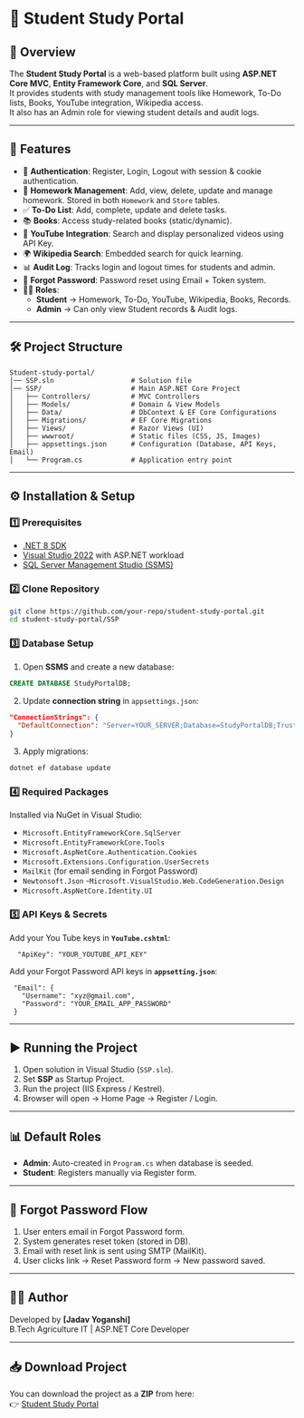 # 📘 Student Study Portal

## 📌 Overview
The **Student Study Portal** is a web-based platform built using **ASP.NET Core MVC**, **Entity Framework Core**, and **SQL Server**.  
It provides students with study management tools like Homework, To-Do lists, Books, YouTube integration, Wikipedia access.  
It also has an Admin role for viewing student details and audit logs.

---

## 🚀 Features
- 🔑 **Authentication**: Register, Login, Logout with session & cookie authentication.
- 📝 **Homework Management**: Add, view, delete, update and manage homework. Stored in both `Homework` and `Store` tables.
- ✅ **To-Do List**: Add, complete, update and delete tasks.
- 📚 **Books**: Access study-related books (static/dynamic).
- 🎥 **YouTube Integration**: Search and display personalized videos using API Key.
- 🌍 **Wikipedia Search**: Embedded search for quick learning.
- 📊 **Audit Log**: Tracks login and logout times for students and admin.
- 🔐 **Forgot Password**: Password reset using Email + Token system.
- 👨‍🎓 **Roles**:
  - **Student** → Homework, To-Do, YouTube, Wikipedia, Books, Records.
  - **Admin** → Can only view Student records & Audit logs.

---

## 🛠️ Project Structure
```
Student-study-portal/
│── SSP.sln                   # Solution file
│── SSP/                      # Main ASP.NET Core Project
│   ├── Controllers/          # MVC Controllers
│   ├── Models/               # Domain & View Models
│   ├── Data/                 # DbContext & EF Core Configurations
│   ├── Migrations/           # EF Core Migrations
│   ├── Views/                # Razor Views (UI)
│   ├── wwwroot/              # Static files (CSS, JS, Images)
│   ├── appsettings.json      # Configuration (Database, API Keys, Email)
│   └── Program.cs            # Application entry point
```

---

## ⚙️ Installation & Setup

### 1️⃣ Prerequisites
- [.NET 8 SDK](https://dotnet.microsoft.com/download)
- [Visual Studio 2022](https://visualstudio.microsoft.com/) with ASP.NET workload
- [SQL Server Management Studio (SSMS)](https://aka.ms/ssmsfullsetup)

### 2️⃣ Clone Repository
```bash
git clone https://github.com/your-repo/student-study-portal.git
cd student-study-portal/SSP
```

### 3️⃣ Database Setup
1. Open **SSMS** and create a new database:
```sql
CREATE DATABASE StudyPortalDB;
```
2. Update **connection string** in `appsettings.json`:
```json
"ConnectionStrings": {
  "DefaultConnection": "Server=YOUR_SERVER;Database=StudyPortalDB;Trusted_Connection=True;TrustServerCertificate=True;"
}
```
3. Apply migrations:
```bash
dotnet ef database update
```

### 4️⃣ Required Packages
Installed via NuGet in Visual Studio:
- `Microsoft.EntityFrameworkCore.SqlServer`
- `Microsoft.EntityFrameworkCore.Tools`
- `Microsoft.AspNetCore.Authentication.Cookies`
- `Microsoft.Extensions.Configuration.UserSecrets`
- `MailKit` (for email sending in Forgot Password)
- `Newtonsoft.Json`
-`Microsoft.VisualStudio.Web.CodeGeneration.Design`
- `Microsoft.AspNetCore.Identity.UI`

### 5️⃣ API Keys & Secrets
Add your You Tube keys in **`YouTube.cshtml`**:

```
  "ApiKey": "YOUR_YOUTUBE_API_KEY"
```

Add your Forgot Password API  keys in **`appsetting.json`**:

```
 "Email": {
   "Username": "xyz@gmail.com",
   "Password": "YOUR_EMAIL_APP_PASSWORD"
 }
```

---

## ▶️ Running the Project
1. Open solution in Visual Studio (`SSP.sln`).
2. Set **SSP** as Startup Project.
3. Run the project (IIS Express / Kestrel).
4. Browser will open → Home Page → Register / Login.

---

## 📊 Default Roles
- **Admin**: Auto-created in `Program.cs` when database is seeded.
- **Student**: Registers manually via Register form.

---

## 🔑 Forgot Password Flow
1. User enters email in Forgot Password form.
2. System generates reset token (stored in DB).
3. Email with reset link is sent using SMTP (MailKit).
4. User clicks link → Reset Password form → New password saved.

---


## 👨‍💻 Author
Developed by **[Jadav Yoganshi]**  
B.Tech Agriculture IT | ASP.NET Core Developer

---

## 📥 Download Project
You can download the project as a **ZIP** from here:  
👉 [Student Study Portal](./student-study-portal.zip)
